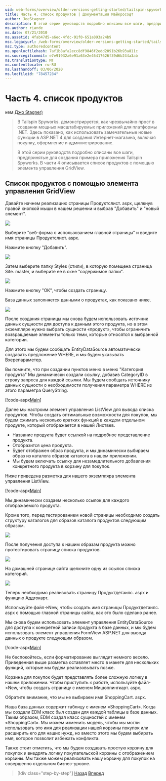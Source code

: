 ```yaml
---
uid: web-forms/overview/older-versions-getting-started/tailspin-spyworks/tailspin-spyworks-part-4
title: Часть 4. список продуктов | Документация Майкрософт
author: JoeStagner
description: В этой серии руководств подробно описаны все шаги, предпринятые для создания примера приложения Tailspin Spyworks. В части 4 описывается список продуктов с помощью элемента управления "отдача"...
ms.author: riande
ms.date: 07/21/2010
ms.assetid: 4fab47d5-a6ec-4fdc-91f0-651a093a24b9
msc.legacyurl: /web-forms/overview/older-versions-getting-started/tailspin-spyworks/tailspin-spyworks-part-4
msc.type: authoredcontent
ms.openlocfilehash: 7af1b8afa2ecc8df9846f2edd2091b26b93a811c
ms.sourcegitcommit: e7e91932a6e91a63e2e46417626f39d6b244a3ab
ms.translationtype: MT
ms.contentlocale: ru-RU
ms.lasthandoff: 03/06/2020
ms.locfileid: "78457284"
---
```

# <a name="part-4-listing-products"></a>Часть 4. список продуктов

кем [Джо Stagner)](https://github.com/JoeStagner)

> В Tailspin Spyworks. демонстрируется, как чрезвычайно прост в создании мощных масштабируемых приложений для платформы .NET. Здесь показано, как использовать замечательные новые функции в ASP.NET 4 для создания Интернет-магазина, включая покупку, оформление и администрирование.
> 
> В этой серии руководств подробно описаны все шаги, предпринятые для создания примера приложения Tailspin Spyworks. В части 4 описывается список продуктов с помощью элемента управления GridView.

## <a id="_Toc260221670"></a>Список продуктов с помощью элемента управления GridView

Давайте начнем реализацию страницы Продуктслист. aspx, щелкнув правой кнопкой мыши в нашем решении и выбрав "Добавить" и "новый элемент".

![](tailspin-spyworks-part-4/_static/image1.jpg)

Выберите "веб-форма с использованием главной страницы" и введите имя страницы Продуктслист. aspx.

Нажмите кнопку "Добавить".

![](tailspin-spyworks-part-4/_static/image2.jpg)

Затем выберите папку Styles (стили), в которую помещена страница Site. master, и выберите ее в окне "содержимое папки".

![](tailspin-spyworks-part-4/_static/image3.jpg)

Нажмите кнопку "ОК", чтобы создать страницу.

База данных заполняется данными о продуктах, как показано ниже.

![](tailspin-spyworks-part-4/_static/image4.jpg)

После создания страницы мы снова будем использовать источник данных сущности для доступа к данным этого продукта, но в этом экземпляре нужно выбрать сущности «продукт», чтобы ограничить возвращаемые элементы только теми, которые относятся к выбранной категории.

Для этого мы будем сообщать EntityDataSource автоматически создавать предложение WHERE, и мы будем указывать Вхерепараметер.

Вы помните, что при создании пунктов меню в меню "Категория продукта" Мы динамически создали ссылку, добавив CategoryID в строку запроса для каждой ссылки. Мы будем сообщать источнику данных сущности о необходимости получения параметра WHERE из этого параметра QueryString.

[!code-aspx[Main](tailspin-spyworks-part-4/samples/sample1.aspx)]

Далее мы настроим элемент управления ListView для вывода списка продуктов. Чтобы создать оптимальные возможности для покупок, мы будем сжимать несколько кратких функций в каждом отдельном продукте, который отображается в нашей Листвев.

- Название продукта будет ссылкой на подробное представление продукта.
- Отобразится цена продукта.
- Будет отображен образ продукта, и мы динамически выбираем образ из каталога образов каталога в нашем приложении.
- Мы будем включать ссылку для незамедлительного добавления конкретного продукта в корзину для покупок.

Ниже приведена разметка для нашего экземпляра элемента управления ListView.

[!code-aspx[Main](tailspin-spyworks-part-4/samples/sample2.aspx)]

Мы динамически создаем несколько ссылок для каждого отображаемого продукта.

Кроме того, перед тестированием новой страницы необходимо создать структуру каталогов для образов каталога продуктов следующим образом.

![](tailspin-spyworks-part-4/_static/image1.png)

После получения доступа к нашим образам продукта можно протестировать страницу списка продуктов.

![](tailspin-spyworks-part-4/_static/image5.jpg)

На домашней странице сайта щелкните одну из ссылок списка категорий.

![](tailspin-spyworks-part-4/_static/image6.jpg)

Теперь необходимо реализовать страницу Продуктдетаилс. aspx и функцию Аддтокарт.

Используйте файл-&gt;New, чтобы создать имя страницы Продуктдетаилс. aspx с помощью главной страницы сайта, как это было сделано ранее.

Мы снова будем использовать элемент управления EntityDataSource для доступа к конкретной записи продукта в базе данных, и мы будем использовать элемент управления FormView ASP.NET для вывода данных о продукте следующим образом.

[!code-aspx[Main](tailspin-spyworks-part-4/samples/sample3.aspx)]

Не беспокойтесь, если форматирование выглядит немного весело. Приведенная выше разметка оставляет место в макете для нескольких функций, которые мы будем реализовывать позже.

Корзина для покупок будет представлять более сложную логику в нашем приложении. Чтобы приступить к работе, используйте файл-&gt;New, чтобы создать страницу с именем Мишоппингкарт. aspx.

Обратите внимание, что мы не выбираем имя ShoppingCart. aspx.

Наша база данных содержит таблицу с именем «ShoppingCart». Когда мы создали EDM класс был создан для каждой таблицы в базе данных. Таким образом, EDM создал класс сущностей с именем «ShoppingCart». Мы можем изменить модель, чтобы мы могли использовать это имя для реализации нашей корзины покупок или расширить его для наших нужд, но вместо этого мы будем выбирать имя, которое позволит избежать конфликта.

Также стоит отметить, что мы будем создавать простую корзину для покупок и внедрять логику покупательской корзины с отображением корзины. Мы также можем реализовать нашу корзину для покупок на совершенно отдельном бизнес-уровне.

> [!div class="step-by-step"]
> [Назад](tailspin-spyworks-part-3.md)
> [Вперед](tailspin-spyworks-part-5.md)
